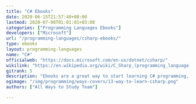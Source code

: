 ```yaml
---
title: "C# Ebooks"
date: 2020-06-15T21:57:40+08:00
lastmod: 2020-07-08T01:01:01+03:00
categories: ["Programming Languages Ebooks"]
developers: ["Microsoft"]
url: "/programming-languages/csharp-ebooks/"
type: ebooks
layout: programming-languages
name: "C#"
officialweb: "https://docs.microsoft.com/en-us/dotnet/csharp/"
wikilink: "https://en.wikipedia.org/wiki/C_Sharp_(programming_language)"
gitrank: 5
description: "Ebooks are a great way to start learning C# programming, download and read your ebooks for C# on any device, free & paid versions are both available."
ogimage: "/img/programming/ways-covers/13-way-to-learn-csharp.png"
authors: ["All Ways to Study Team"]

---
```


